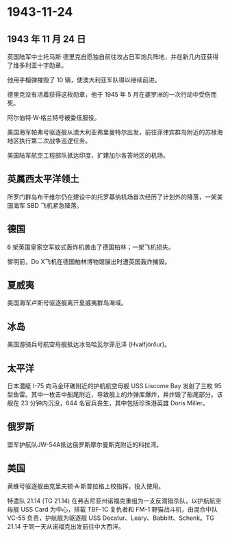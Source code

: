 # 1943-11-24

## 1943 年 11 月 24 日

英国陆军中士托马斯·德里克自愿独自前往攻占日军炮兵阵地，并在新几内亚获得了维多利亚十字勋章。

他用手榴弹摧毁了 10 辆，使澳大利亚军队得以继续前进。

德里克没有活着获得这枚勋章，他于 1945 年 5
月在婆罗洲的一次行动中受伤而死。

阿尔伯特·W·格兰特号被委任服役。

美国海军帕弗号驱逐舰从澳大利亚弗里曼特尔出发，前往菲律宾群岛附近的苏禄海地区执行第二次战争巡逻任务。

美国陆军航空工程部队抵达印度，扩建加尔各答地区的机场。

## 英属西太平洋领土

所罗门群岛布干维尔仍在建设中的托罗基纳机场首次经历了计划外的降落，一架美国海军
SBD 飞机紧急降落。

## 德国

6 架英国皇家空军蚊式轰炸机袭击了德国柏林；一架飞机损失。

黎明前，Do X飞机在德国柏林博物馆展出时遭英国轰炸摧毁。

## 夏威夷

美国海军卢斯号驱逐舰离开夏威夷群岛海域。

## 冰岛

美国游骑兵号航空母舰抵达冰岛哈瓦尔菲厄泽 (Hvalfjörður)。

## 太平洋

日本潜艇 I-75 向马金环礁附近的护航航空母舰 USS Liscome Bay 发射了三枚 95
型鱼雷。其中一枚击中船尾附近，导致舰上的炸弹库爆炸，并炸毁了船尾部分。该舰在
23 分钟内沉没，644 名官兵丧生，其中包括珍珠港英雄 Doris Miller。

## 俄罗斯

盟军护航队JW-54A抵达俄罗斯摩尔曼斯克附近的科拉湾。

## 美国

黄蜂号驱逐舰由克里夫顿·A·斯普拉格上校指挥，投入使用。

特遣队 21.14 (TG 21.14)
在弗吉尼亚州诺福克重组为一支反潜猎杀队，以护航航空母舰 USS Card
为中心，搭载 TBF-1C 复仇者和 FM-1 野猫战斗机，由混合中队 VC-55
负责，护航舰为驱逐舰 USS Decatur、Leary、Babbitt、Schenk。TG 21.14
于同一天从诺福克出发前往中大西洋。

